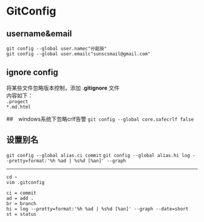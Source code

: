 # GitConfig


## username&email
`git config --global user.namec"孙韶辰"`  
`git config --global user.emailc"sunscsmail@gmail.com"`


## ignore config 
将某些文件忽略版本控制，添加 **.gitignore** 文件  
内容如下：  
  `.progect`  
  `*.md.html` 
  
##　windows系统下忽略crlf告警
`git config --global core.safecrlf false`  

## 设置别名
`git config --global alias.ci commit`
`git config --global alias.hi log --pretty=format:'%h %ad | %s%d [%an]' --graph`

---

`cd ~`  
`vim .gitconfig`  

`ci = commit`  
`ad = add .`  
`br = branch`  
`hi = log --pretty=format:'%h %ad | %s%d [%an]' --graph --date=short`  
`st = status` 



